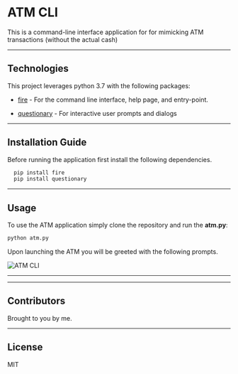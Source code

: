 # ATM CLI

This is a command-line interface application for for mimicking ATM transactions (without the actual cash)

---

## Technologies

This project leverages python 3.7 with the following packages:

* [fire](https://github.com/google/python-fire) - For the command line interface, help page, and entry-point.

* [questionary](https://github.com/tmbo/questionary) - For interactive user prompts and dialogs

---

## Installation Guide

Before running the application first install the following dependencies.

```python
  pip install fire
  pip install questionary
```

---

## Usage

To use the ATM application simply clone the repository and run the **atm.py**:

```python
python atm.py
```

Upon launching the ATM you will be greeted with the following prompts.

![ATM CLI](screenshot.png)

---

---

## Contributors

Brought to you by me.

---

## License

MIT